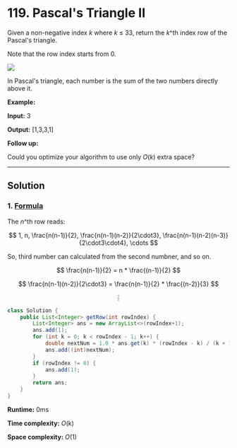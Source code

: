 # 119. Pascal's Triangle II

Given a non-negative index _k_ where _k_ ≤ 33, return the _k_^th index row of the Pascal's triangle.

Note that the row index starts from 0.

![](https://upload.wikimedia.org/wikipedia/commons/0/0d/PascalTriangleAnimated2.gif)

In Pascal's triangle, each number is the sum of the two numbers directly above it.

**Example:**

**Input:** 3

**Output:** [1,3,3,1]

**Follow up:**

Could you optimize your algorithm to use only _O_(_k_) extra space?

---
## Solution

### 1.  [Formula](https://math.stackexchange.com/questions/1154955/is-there-an-equation-that-represents-the-nth-row-in-pascals-triangle)

The _n_^th row reads:

$$
1, n, \frac{n(n-1)}{2}, \frac{n(n-1)(n-2)}{2\cdot3},  \frac{n(n-1)(n-2)(n-3)}{2\cdot3\cdot4}, \cdots
$$

So, third number can calculated from the second numbner, and so on.

$$
\frac{n(n-1)}{2} = n * \frac{(n-1)}{2}
$$

$$
\frac{n(n-1)(n-2)}{2\cdot3} = \frac{n(n-1)}{2} * \frac{(n-2)}{3}
$$

$$
\vdots
$$

```java
class Solution {
    public List<Integer> getRow(int rowIndex) {
        List<Integer> ans = new ArrayList<>(rowIndex+1);
        ans.add(1);
        for (int k = 0; k < rowIndex - 1; k++) {
            double nextNum = 1.0 * ans.get(k) * (rowIndex - k) / (k + 1);
            ans.add((int)nextNum);
        }
        if (rowIndex != 0) {
            ans.add(1);
        }
        return ans;
    }
}
```

**Runtime:**  0ms

**Time complexity:** _O_(k)

**Space complexity:** _O_(1)
